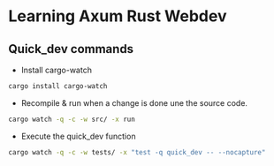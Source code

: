 # Learning Axum Rust Webdev

## Quick_dev commands
- Install cargo-watch
```sh
cargo install cargo-watch
```

- Recompile & run when a change is done une the source code.
```sh
cargo watch -q -c -w src/ -x run
```

- Execute the quick_dev function
```sh
cargo watch -q -c -w tests/ -x "test -q quick_dev -- --nocapture"
```
